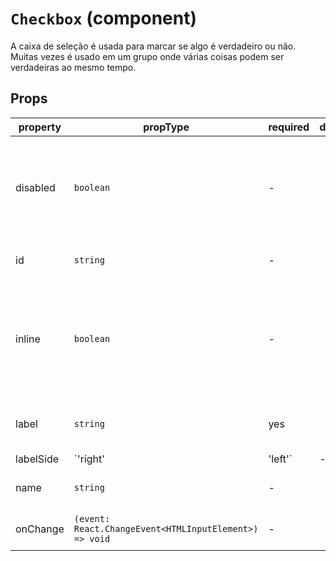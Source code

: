 # `Checkbox` (component)

A caixa de seleção é usada para marcar se algo é verdadeiro ou não. Muitas vezes é usado em um grupo onde
várias coisas podem ser verdadeiras ao mesmo tempo.

## Props

| property  | propType                                               | required | default | description                                                               |
| --------- | ------------------------------------------------------ | -------- | ------- | ------------------------------------------------------------------------- |
| disabled  | `boolean`                                              | -        |         | Determines if the checkbox should be disabled or not. By default false    |
| id        | `string`                                               | -        |         | The id for the checkbox                                                   |
| inline    | `boolean`                                              | -        |         | Determines if the checkbox should render inline or not. By default false. |
| label     | `string`                                               | yes      |         | The label to render next to the checkbox                                  |
| labelSide | `'right' | 'left'`                                     | -        |         |                                                                           |
| name      | `string`                                               | -        |         | Gives the checkbox a name                                                 |
| onChange  | `(event: React.ChangeEvent<HTMLInputElement>) => void` | -        |         | The onChange listener                                                     |
